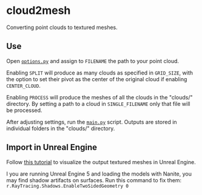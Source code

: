 # cloud2mesh
Converting point clouds to textured meshes.

## Use
Open [`options.py`](options.py) and assign to `FILENAME` the path to your point cloud.

Enabling `SPLIT` will produce as many clouds as specified in `GRID_SIZE`, with the option to set their pivot as the center of the original cloud if enabling `CENTER_CLOUD`.

Enabling `PROCESS` will produce the meshes of all the clouds in the "clouds/" directory. By setting a path to a cloud in `SINGLE_FILENAME` only that file will be processed.

After adjusting settings, run the [`main.py`](main.py) script. Outputs are stored in individual folders in the "clouds/" directory.

## Import in Unreal Engine
Follow [this tutorial](https://youtu.be/wVfMSwYk-V8) to visualize the output textured meshes in Unreal Engine.

I you are running Unreal Engine 5 and loading the models with Nanite, you may find shadow artifacts on surfaces. Run this command to fix them: `r.RayTracing.Shadows.EnableTwoSidedGeometry 0`
